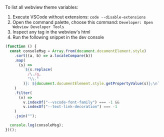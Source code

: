 To list all webview theme variables:

1. Execute VSCode without extensions: `code --disable-extensions`
2. Open the command palette, choose this command: `Developer: Open Webview Developer Tools`
3. Inspect any tag in the webview's html
4. Run the following snippet in the dev console

```javascript
(function () {
  const consoleMsg = Array.from(document.documentElement.style)
    .sort((a, b) => a.localeCompare(b))
    .map(
      (s) =>
        `${s.replace(
          /\./g,
          "\\."
        )}: ${document.documentElement.style.getPropertyValue(s)};\n`
    )
    .filter(
      (v) =>
        v.indexOf("--vscode-font-family") === -1 &&
        v.indexOf("--text-link-decoration") === -1
    )
    .join("");

  console.log(consoleMsg);
})();
```
